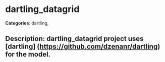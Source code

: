 # dartling_datagrid 

**Categories**: dartling, 

## Description: dartling_datagrid project uses [dartling] (https://github.com/dzenanr/dartling) for the model.